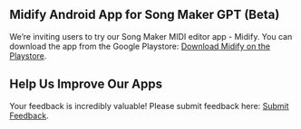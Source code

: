 ## **Midify Android App for Song Maker GPT (Beta)**  
We’re inviting users to try our Song Maker MIDI editor app - Midify. You can download the app from the Google Playstore: [Download Midify on the Playstore](https://play.google.com/store/apps/details?id=com.ailmind.midify).

## **Help Us Improve Our Apps**  
Your feedback is incredibly valuable! Please submit feedback here: [Submit Feedback](https://docs.google.com/forms/u/0/d/e/1FAIpQLSddFJhhqOrn8VZgZbrg0ZFQRcYrPTq5oeyAytvCf34oYKlZhw/viewform).